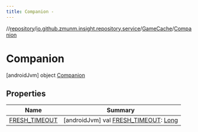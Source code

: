 ```yaml
---
title: Companion -
---
```

//[repository](../../../../index.md)/[io.github.zmunm.insight.repository.service](../../index.md)/[GameCache](../index.md)/[Companion](index.md)



# Companion  
 [androidJvm] object [Companion](index.md)   


## Properties  
  
|  Name |  Summary | 
|---|---|
| <a name="io.github.zmunm.insight.repository.service/GameCache.Companion/FRESH_TIMEOUT/#/PointingToDeclaration/"></a>[FRESH_TIMEOUT](-f-r-e-s-h_-t-i-m-e-o-u-t.md)| <a name="io.github.zmunm.insight.repository.service/GameCache.Companion/FRESH_TIMEOUT/#/PointingToDeclaration/"></a> [androidJvm] val [FRESH_TIMEOUT](-f-r-e-s-h_-t-i-m-e-o-u-t.md): [Long](https://kotlinlang.org/api/latest/jvm/stdlib/kotlin/-long/index.html)   <br>|

